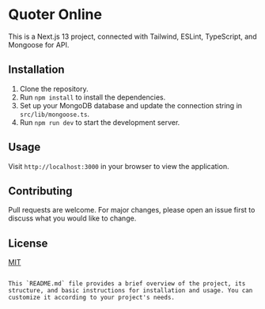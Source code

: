 # Quoter Online

This is a Next.js 13 project, connected with Tailwind, ESLint, TypeScript, and Mongoose for API.

## Installation

1. Clone the repository.
2. Run `npm install` to install the dependencies.
3. Set up your MongoDB database and update the connection string in `src/lib/mongoose.ts`.
4. Run `npm run dev` to start the development server.

## Usage

Visit `http://localhost:3000` in your browser to view the application.

## Contributing

Pull requests are welcome. For major changes, please open an issue first to discuss what you would like to change.

## License

[MIT](https://choosealicense.com/licenses/mit/)
```

This `README.md` file provides a brief overview of the project, its structure, and basic instructions for installation and usage. You can customize it according to your project's needs.